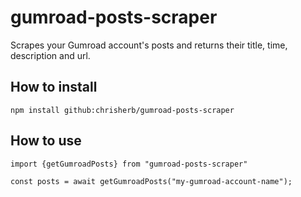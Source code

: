 # gumroad-posts-scraper

Scrapes your Gumroad account's posts and returns their title, time, description and url.

## How to install

```
npm install github:chrisherb/gumroad-posts-scraper
```

## How to use

```
import {getGumroadPosts} from "gumroad-posts-scraper"

const posts = await getGumroadPosts("my-gumroad-account-name");
```
